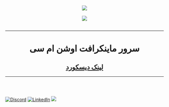 
<br/>  

<div align="center"><img src="https://github-readme-stats.vercel.app/api?username=alireza009d&theme=shadow_green&hide_border=true&include_all_commits=false&count_private=true" align="center" /></div>  

<br/>  

<div align="center"><img src="https://github-readme-stats.vercel.app/api/top-langs/?username=alireza009d&theme=shadow_green&hide_border=true&include_all_commits=false&count_private=true&layout=compact" align="center" /></div>  

<br>
<hr>
<center>
<h1>سرور ماینکرافت اوشن ام سی</h1>

<a href="https://discord.gg/dh3Rwar5V2"> <h2>لینک دیسکورد</h2> </a>

</center>
<hr>
<br><br>  

[![Discord](https://img.shields.io/badge/Discord-%237289DA.svg?logo=discord&logoColor=white)](https://discord.gg/dh3Rwar5V2)
[![LinkedIn](https://img.shields.io/badge/LinkedIn-%230077B5.svg?logo=linkedin&logoColor=white)](https://linkedin.com/in/alireza009d) 
[![](https://visitcount.itsvg.in/api?id=alireza009d&icon=9&color=3)](https://discord.gg/dh3Rwar5V2)
